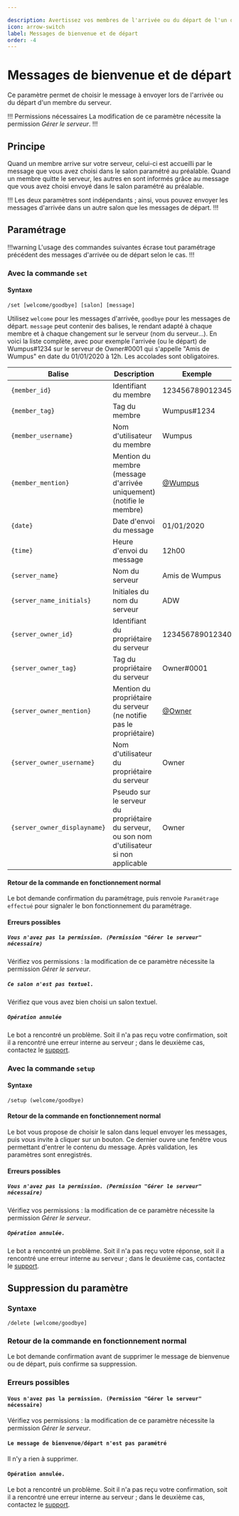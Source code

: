 ```yaml
---

description: Avertissez vos membres de l'arrivée ou du départ de l'un d'entre eux, et souhaitez la bienvenue aux nouveaux venus.
icon: arrow-switch
label: Messages de bienvenue et de départ
order: -4
---
```


# Messages de bienvenue et de départ

Ce paramètre permet de choisir le message à envoyer lors de l'arrivée ou du départ d'un membre du serveur.

!!! Permissions nécessaires
La modification de ce paramètre nécessite la permission *Gérer le serveur*.
!!!

## Principe
Quand un membre arrive sur votre serveur, celui-ci est accueilli par le message que vous avez choisi dans le salon paramétré au préalable.
Quand un membre quitte le serveur, les autres en sont informés grâce au message que vous avez choisi envoyé dans le salon paramétré au préalable.

!!!
Les deux paramètres sont indépendants ; ainsi, vous pouvez envoyer les messages d'arrivée dans un autre salon que les messages de départ.
!!!

## Paramétrage 
!!!warning
L'usage des commandes suivantes écrase tout paramétrage précédent des messages d'arrivée ou de départ selon le cas.
!!!
### Avec la commande `set`
#### Syntaxe
```
/set [welcome/goodbye] [salon] [message]
```
Utilisez `welcome` pour les messages d'arrivée, `goodbye` pour les messages de départ. `message` peut contenir des balises, le rendant adapté à chaque membre et à chaque changement sur le serveur (nom du serveur...). En voici la liste complète, avec pour exemple l'arrivée (ou le départ) de Wumpus#1234 sur le serveur de Owner#0001 qui s'appelle "Amis de Wumpus" en date du 01/01/2020 à 12h. Les accolades sont obligatoires.

Balise | Description | Exemple
---|---|---
`{member_id}` | Identifiant du membre | 123456789012345
`{member_tag}` | Tag du membre | Wumpus#1234
`{member_username}` | Nom d'utilisateur du membre | Wumpus
`{member_mention}` | Mention du membre (message d'arrivée uniquement) (notifie le membre) | [@Wumpus]() 
`{date}` | Date d'envoi du message | 01/01/2020
`{time}` | Heure d'envoi du message | 12h00
`{server_name}` | Nom du serveur | Amis de Wumpus
`{server_name_initials}` | Initiales du nom du serveur | ADW
`{server_owner_id}` | Identifiant du propriétaire du serveur | 123456789012340
`{server_owner_tag}` | Tag du propriétaire du serveur | Owner#0001
`{server_owner_mention}` | Mention du propriétaire du serveur (ne notifie pas le propriétaire) | [@Owner]() 
`{server_owner_username}` | Nom d'utilisateur du propriétaire du serveur | Owner
`{server_owner_displayname}` | Pseudo sur le serveur du propriétaire du serveur, ou son nom d'utilisateur si non applicable | Owner

#### Retour de la commande en fonctionnement normal
Le bot demande confirmation du paramétrage, puis renvoie `Paramétrage effectué` pour signaler le bon fonctionnement du paramétrage.

#### Erreurs possibles
##### `Vous n'avez pas la permission. (Permission "Gérer le serveur" nécessaire)`
Vérifiez vos permissions : la modification de ce paramètre nécessite la permission *Gérer le serveur*.

##### `Ce salon n'est pas textuel.`
Vérifiez que vous avez bien choisi un salon textuel.

##### `Opération annulée`
Le bot a rencontré un problème. Soit il n'a pas reçu votre confirmation, soit il a rencontré une erreur interne au serveur ; dans le deuxième cas, contactez le [support](/support.md).

### Avec la commande `setup`
#### Syntaxe
```
/setup (welcome/goodbye)
```
#### Retour de la commande en fonctionnement normal
Le bot vous propose de choisir le salon dans lequel envoyer les messages, puis vous invite à cliquer sur un bouton. Ce dernier ouvre une fenêtre vous permettant d'entrer le contenu du message. Après validation, les paramètres sont enregistrés.

#### Erreurs possibles
##### `Vous n'avez pas la permission. (Permission "Gérer le serveur" nécessaire)`
Vérifiez vos permissions : la modification de ce paramètre nécessite la permission *Gérer le serveur*.

##### `Opération annulée.`
Le bot a rencontré un problème. Soit il n'a pas reçu votre réponse, soit il a rencontré une erreur interne au serveur ; dans le deuxième cas, contactez le [support](/support.md).

## Suppression du paramètre
### Syntaxe
```
/delete [welcome/goodbye]
```

### Retour de la commande en fonctionnement normal
Le bot demande confirmation avant de supprimer le message de bienvenue ou de départ, puis confirme sa suppression.

### Erreurs possibles
#### `Vous n'avez pas la permission. (Permission "Gérer le serveur" nécessaire)`
Vérifiez vos permissions : la modification de ce paramètre nécessite la permission *Gérer le serveur*.

#### `Le message de bienvenue/départ n'est pas paramétré`
Il n'y a rien à supprimer.

#### `Opération annulée.`
Le bot a rencontré un problème. Soit il n'a pas reçu votre confirmation, soit il a rencontré une erreur interne au serveur ; dans le deuxième cas, contactez le [support](/support.md).